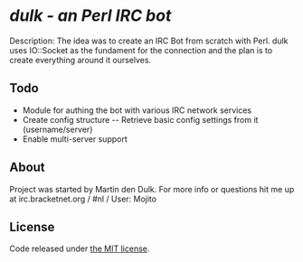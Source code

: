 # _dulk - an Perl IRC bot_
Description: The idea was to create an IRC Bot from scratch with Perl. dulk uses IO::Socket as the fundament for the connection and the plan is to create everything around it ourselves.

## Todo
- Module for authing the bot with various IRC network services
- Create config structure
-- Retrieve basic config settings from it (username/server)
- Enable multi-server support

## About
Project was started by Martin den Dulk. For more info or questions hit me up at irc.bracketnet.org / #nl / User: Mojito

## License
Code released under [the MIT license](LICENSE).
